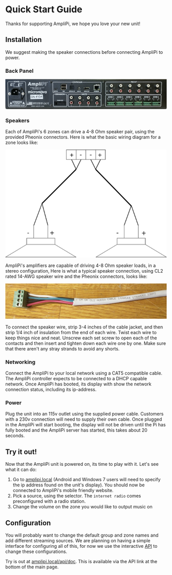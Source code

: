 # Quick Start Guide

Thanks for supporting AmpliPi, we hope you love your new unit!

## Installation

We suggest making the speaker connections before connecting AmpliPi to power.

### Back Panel

![Backpanel](imgs/backpanel.jpg)

### Speakers

Each of AmpliPi's 6 zones can drive a 4-8 Ohm speaker pair, using the provided Pheonix connectors. Here is what the basic wiring diagram for a zone looks like:

![Speaker-Zone Diagram](imgs/zone_speaker_connection.png)

AmpliPi's amplifiers are capable of driving 4-8 Ohm speaker loads, in a stereo configuration, Here is what a typical speaker connection, using CL2 rated 14-AWG speaker wire and the Pheonix connectors, looks like:

![Speaker Wire to Pheonix](imgs/speaker_wire_to_pheonix.jpg)

To connect the speaker wire, strip 3-4 inches of the cable jacket, and then strip 1/4 inch of insulation from the end of each wire. Twist each wire to keep things nice and neat. Unscrew each set screw to open each of the contacts and then insert and tighten down each wire one by one. Make sure that there aren't any stray strands to avoid any shorts.

### Networking

Connect the AmpliPi to your local network using a CAT5 compatible cable. The AmpliPi controller expects to be connected to a DHCP capable network. Once AmpliPi has booted, its display with show the network connection status, including its ip-address.

### Power

Plug the unit into an 115v outlet using the supplied power cable. Customers with a 230v connection will need to supply their own cable. Once plugged in the AmpliPi will start booting, the display will not be driven until the Pi has fully booted and the AmpliPi server has started, this takes about 20 seconds.

## Try it out!

Now that the AmpliPi unit is powered on, its time to play with it. Let's see what it can do:

1. Go to [amplipi.local](http://amplipi.local) (Android and Windows 7 users will need to specify the ip address found on the unit's display). You should now be connected to AmpliPi's mobile friendly website.
1. Pick a source, using the selector. The `internet radio` comes preconfigured with a radio station.
1. Change the volume on the zone you would like to output music on

## Configuration
You will probably want to change the default group and zone names and add different streaming sources. We are planning on having a simple interface for configuring all of this, for now we use the interactive [API](http://amplipi.local/api/doc) to change these configurations.

Try is out at [amplipi.local/api/doc](http://amplipi.local/api/doc). This is available via the API link at the bottom of the main page.
